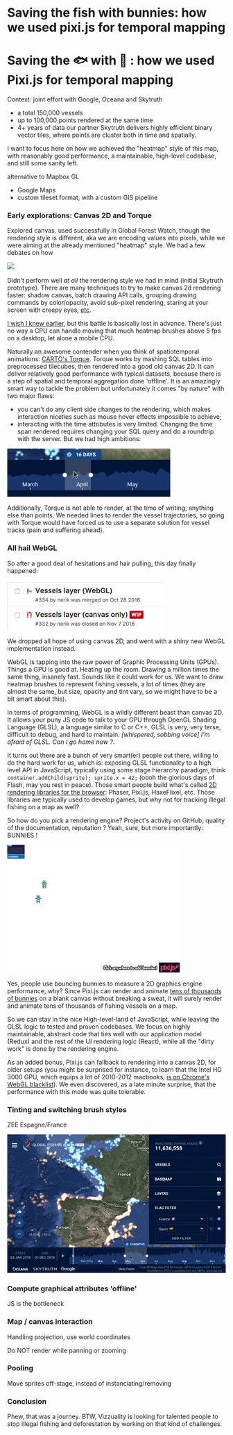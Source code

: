 # Saving the fish with bunnies: how we used pixi.js for temporal mapping

# Saving the 🐟 with 🐰 : how we used Pixi.js for temporal mapping

Context: joint effort with Google, Oceana and Skytruth
- a total 150,000 vessels
- up to 100,000 points rendered at the same time
- 4+ years of data
 our partner Skytruth delivers highly efficient binary vector tiles, where points are cluster both in time and spatially.


I want to focus here on how we achieved the "heatmap" style of this map, with reasonably good performance, a maintainable, high-level codebase, and still some sanity left.

alternative to Mapbox GL
- Google Maps
- custom tileset format, with a custom GIS pipeline

### Early explorations: Canvas 2D and Torque

Explored canvas. used successfully in Global Forest Watch, though the rendering style is different, aka we are encoding values into pixels, while we were aiming at the already mentioned "heatmap" style. We had a few debates on how

![](https://cloud.githubusercontent.com/assets/704210/16413800/89181720-3d34-11e6-92ce-a3ffc7786b72.gif)

Didn't perform well *at all* the rendering style we had in mind (initial Skytruth prototype).
There are many techniques to try to make canvas 2d rendering faster: shadow canvas, batch drawing API calls, grouping drawing commands by color/opacity, avoid sub-pixel rendering, staring at your screen with creepy eyes, <a href="https://www.html5rocks.com/en/tutorials/canvas/performance/">etc</a>.

<a href="https://github.com/Vizzuality/GlobalFishingWatch/pull/332">I wish I knew earlier</a>, but this battle is basically lost in advance. There's just no way a CPU can handle moving that much heatmap brushes above 5 fps on a desktop, let alone a mobile CPU.

Naturally an awesome contender when you think of spatiotemporal animations: <a href="https://carto.com/torque/">CARTO's Torque</a>. Torque works by mashing SQL tables into preprocessed tilecubes, then rendered into a good old canvas 2D. It can deliver relatively good performance with typical datasets, because there is a step of spatial and temporal aggregation done 'offline'. It is an amazingly smart way to tackle the problem but unfortunately it comes "by nature" with two major flaws:
- you can't do any client side changes to the rendering, which makes interaction niceties such as mouse hover effects impossible to achieve;
- interacting with the time attributes is very limited. Changing the time span rendered requires changing your SQL query and do a roundtrip with the server. But we had high ambitions:

![](time.gif)

Additionally, Torque is not able to render, at the time of writing, anything else than points. We needed lines to render the vessel trajectories, so going with Torque would have forced us to use a separate solution for vessel tracks (pain and suffering ahead).

### All hail WebGL

So after a good deal of hesitations and hair pulling, this day finally happened:

![](./webgl-canvas.png)

We dropped all hope of using canvas 2D, and went with a shiny new WebGL implementation instead.

WebGL is tapping into the raw power of Graphic Processing Units (GPUs). Things a GPU is good at. Heating up the room. Drawing a million times the same thing, insanely fast. Sounds like it could work for us. We want to draw heatmap brushes to represent fishing vessels, a lot of times (they are almost the same, but size, opacity and tint vary, so we might have to be a bit smart about this).

In terms of programming, WebGL is a wildly different beast than canvas 2D. It allows your puny JS code to talk to your GPU through OpenGL Shading Language (GLSL), a language similar to C or C++. GLSL is very, very terse, difficult to debug, and hard to maintain. _[whispered, sobbing voice] I'm afraid of GLSL. Can I go home now ?_.

It turns out there are a bunch of very smart(er) people out there, willing to do the hard work for us, which is: exposing GLSL functionality to a high level API in JavaScript, typically using some stage hierarchy paradigm, think `container.addChild(sprite); sprite.x = 42;` (oooh the glorious days of Flash, may you rest in peace). Those smart people build what's called <a href="https://html5gameengine.com/">2D rendering libraries for the browser</a>: Phaser, Pixi.js, HaxeFlixel, etc. Those libraries are typically used to develop games, but why not for tracking illegal fishing on a map as well?

So how do you pick a rendering engine? Project's activity on GitHub, quality of the documentation, reputation ? Yeah, sure, but more importantly: BUNNIES !

![](bunnies-small.gif)

Yes, people use bouncing bunnies to measure a 2D graphics engine performance, why? Since Pixi.js can render and animate <a href="http://www.goodboydigital.com/pixijs/bunnymark/">tens of thousands of bunnies</a> on a blank canvas without breaking a sweat, it will surely render and animate tens of thousands of fishing vessels on a map.

So we can stay in the nice High-level-land of JavaScript, while leaving the GLSL logic to tested and proven codebases. We focus on highly maintainable, abstract code that ties well with our application model (Redux) and the rest of the UI rendering logic (React), while all the "dirty work" is done by the rendering engine.

As an added bonus, Pixi.js can fallback to rendering into a canvas 2D, for older setups (you might be surprised for instance, to learn that the Intel HD 3000 GPU, which equips a lot of 2010-2012 macbooks, <a href="https://twitter.com/alteredq/status/783240214584107008">is on Chrome's WebGL blacklist</a>). We even discovered, as a late minute surprise, that the performance with this mode was quite tolerable.

### Tinting and switching brush styles

ZEE Espagne/France

![](tinting.gif)

### Compute graphical attributes 'offline'
JS is the bottleneck


### Map / canvas interaction

Handling projection, use world coordinates

Do NOT render while panning or zooming


### Pooling

Move sprites off-stage, instead of instanciating/removing





### Conclusion

Phew, that was a journey. BTW, Vizzuality is looking for talented people to stop illegal fishing and deforestation by working on that kind of challenges.
